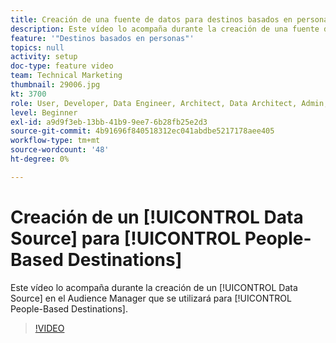 ```yaml
---
title: Creación de una fuente de datos para destinos basados en personas
description: Este vídeo lo acompaña durante la creación de una fuente de datos en el Audience Manager para utilizarla en destinos basados en personas.
feature: '"Destinos basados en personas"'
topics: null
activity: setup
doc-type: feature video
team: Technical Marketing
thumbnail: 29006.jpg
kt: 3700
role: User, Developer, Data Engineer, Architect, Data Architect, Admin, Leader
level: Beginner
exl-id: a9d9f3eb-13bb-41b9-9ee7-6b28fb25e2d3
source-git-commit: 4b91696f840518312ec041abdbe5217178aee405
workflow-type: tm+mt
source-wordcount: '48'
ht-degree: 0%

---
```


# Creación de un [!UICONTROL Data Source] para [!UICONTROL People-Based Destinations]

Este vídeo lo acompaña durante la creación de un [!UICONTROL Data Source] en el Audience Manager que se utilizará para [!UICONTROL People-Based Destinations].

>[!VIDEO](https://video.tv.adobe.com/v/29006/?quality=12)
